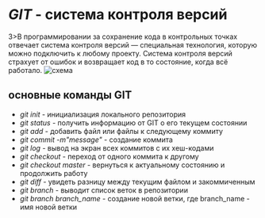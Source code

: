 *GIT*  - система контроля версий
======
3>В программировании за сохранение кода в контрольных точках отвечает система контроля версий — специальная технология, которую можно подключить к любому проекту. Система контроля версий страхует от ошибок и возвращает код в то состояние, когда всё работало.
![схема](scheme.jpg)

основные команды GIT
--------------------
* *git init* - инициализация локального репозитория
* *git status* - получить информацию от GIT о его текущем состоянии
* *git add* - добавить файл или файлы к следующему коммиту
* *git commit -m"message"* - создание коммита
* *git log* - вывод на экран всех коммитов с их хеш-кодами
* *git checkout* - переход от одного коммита к другому
* *git checkout master* - вернуться к актуальному состоянию и продолжить работу
* *git diff* - увидеть разницу между текущим файлом и закоммиченным
* *git branch* - выводит список веток в репозитории
* *git branch branch_name* - создание новой ветки, где branch_name - имя новой ветки